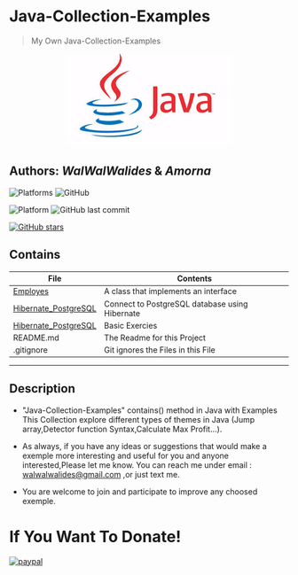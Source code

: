 # Java-Collection-Examples
> My Own Java-Collection-Examples

<p align = "center">
<img src=Java-Collection-Examples.jpg />
<p/>

**Authors:**  *WalWalWalides* & *Amorna*
------
![Platforms](https://img.shields.io/badge/Supported%20platforms-Win32%20and%20Win64-red.svg)
![GitHub](https://img.shields.io/github/license/walwalwalides/Java-Collection-Examples)


![Platform](https://img.shields.io/badge/java->%3D_jre8-glue)
![GitHub last commit](https://img.shields.io/github/last-commit/walwalwalides/Java-Collection-Examples)

[![GitHub stars](https://img.shields.io/github/stars/walwalwalides/Java-Collection-Examples)](https://github.com/walwalwalides/Java-Collection-Examples/stargazers)

## Contains

| File | Contents | 
| --- | --- |
|[Employes](https://github.com/walwalwalides/Java-Collection-Examples/tree/main/Employes)| A class that implements an interface 
|[Hibernate_PostgreSQL](https://github.com/walwalwalides/Java-Collection-Examples/tree/main/Hibernate_PostgreSQL)| Connect to PostgreSQL database using Hibernate
|[Hibernate_PostgreSQL](https://github.com/walwalwalides/Java-Collection-Examples/tree/main/Basic)| Basic Exercies
| README.md | The Readme for this Project|
| .gitignore | Git ignores the Files in this File |


------
## Description
- "Java-Collection-Examples" contains() method in Java with Examples
This Collection explore different types of themes in Java (Jump array,Detector function Syntax,Calculate Max Profit...).

- As always, if you have any ideas or suggestions that would make a exemple more interesting and useful for you and anyone interested,Please let me know. 
You can reach me under email : walwalwalides@gmail.com ,or just text me.

- You are welcome to join and participate to improve any choosed exemple.


# If You Want To Donate!

[![paypal](https://www.paypalobjects.com/en_US/i/btn/btn_donateCC_LG.gif)](https://www.paypal.com/cgi-bin/webscr?cmd=_s-xclick&hosted_button_id=Y79F36A9BGLHS&source=url)

